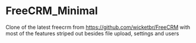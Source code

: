 # FreeCRM_Minimal
Clone of the latest freecrm from https://github.com/wicketbr/FreeCRM with most of the features striped out besides file upload, settings and users
